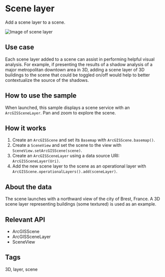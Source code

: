 # Scene layer

Add a scene layer to a scene.

![Image of scene layer](scene-layer.png)

## Use case

Each scene layer added to a scene can assist in performing helpful visual analysis. For example, if presenting the results of a shadow analysis of a major metropolitan downtown area in 3D, adding a scene layer of 3D buildings to the scene that could be toggled on/off would help to better contextualize the source of the shadows.

## How to use the sample

When launched, this sample displays a scene service with an `ArcGISSceneLayer`. Pan and zoom to explore the scene.

## How it works

1. Create an `ArcGISScene` and set its `Basemap` with `ArcGISScene.basemap()`.
1. Create a `SceneView` and set the scene to the view with `SceneView.setArcGISScene(scene)`.
1. Create an `ArcGISSceneLayer` using a data source URI: `ArcGISSceneLayer(Uri)`.
1. Add the new scene layer to the scene as an operational layer with `ArcGISScene.operationalLayers().add(sceneLayer)`.

## About the data

The scene launches with a northward view of the city of Brest, France. A 3D scene layer representing buildings (some textured) is used as an example.

## Relevant API

* ArcGISScene
* ArcGISSceneLayer
* SceneView

## Tags

3D, layer, scene
